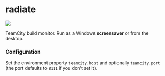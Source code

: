 # radiate
[![](https://travis-ci.org/tobyweston/radiate.png?branch=master)](https://travis-ci.org/tobyweston/radiate)

TeamCity build monitor. Run as a Windows **screensaver** or from the desktop.

### Configuration

Set the environment property `teamcity.host` and optionally `teamcity.port` (the port defaults to `8111` if you don't set it).